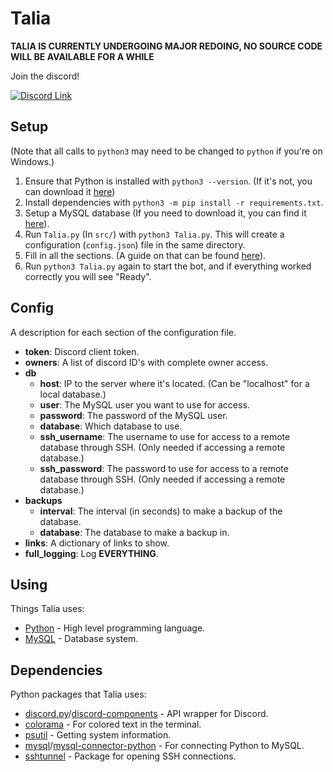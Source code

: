 # Talia
**TALIA IS CURRENTLY UNDERGOING MAJOR REDOING, NO SOURCE CODE WILL BE AVAILABLE FOR A WHILE**

Join the discord!

[![Discord Link](https://raw.githubusercontent.com/Talia-Team/Talia-Assets/main/icons/discord%20link.png)](https://discord.gg/7FqgBCVfvY)

## Setup
(Note that all calls to `python3` may need to be changed to `python` if you're on Windows.)

1. Ensure that Python is installed with `python3 --version`. (If it's not, you can download it [here](https://www.python.org/downloads/))
2. Install dependencies with `python3 -m pip install -r requirements.txt`.
3. Setup a MySQL database (If you need to download it, you can find it [here](https://www.mysql.com/downloads/)).
4. Run `Talia.py` (In `src/`) with `python3 Talia.py`. This will create a configuration (`config.json`) file in the same directory.
5. Fill in all the sections. (A guide on that can be found [here](#config)).
6. Run `python3 Talia.py` again to start the bot, and if everything worked correctly you will see "Ready".

## Config
A description for each section of the configuration file.  
- **token**: Discord client token.
- **owners**: A list of discord ID's with complete owner access.
- **db**
  - **host**: IP to the server where it's located. (Can be "localhost" for a local database.)
  - **user**: The MySQL user you want to use for access.
  - **password**: The password of the MySQL user.
  - **database**: Which database to use.
  - **ssh_username**: The username to use for access to a remote database through SSH. (Only needed if accessing a remote database.)
  - **ssh_password**: The password to use for access to a remote database through SSH. (Only needed if accessing a remote database.)
- **backups**
  - **interval**: The interval (in seconds) to make a backup of the database.
  - **database**: The database to make a backup in.
- **links**: A dictionary of links to show.
- **full_logging**: Log **EVERYTHING**.

## Using
Things Talia uses:
- [Python](https://www.python.org/) - High level programming language.
- [MySQL](https://www.mysql.com/) - Database system.

## Dependencies
Python packages that Talia uses:
- [discord.py](https://pypi.org/project/discord.py/)/[discord-components](https://pypi.org/project/discord-components/) - API wrapper for Discord.
- [colorama](https://pypi.org/project/colorama/) - For colored text in the terminal.
- [psutil](https://pypi.org/project/psutil/) - Getting system information.
- [mysql](https://pypi.org/project/mysql/)/[mysql-connector-python](https://pypi.org/project/mysql-connector-python/) - For connecting Python to MySQL.
- [sshtunnel](https://pypi.org/project/sshtunnel/) - Package for opening SSH connections.

